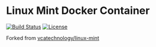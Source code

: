 # Linux Mint Docker Container

[![Build Status](https://travis-ci.org/fabiohbarbosa/docker-linux-mint.svg?branch=17.1)](https://travis-ci.org/fabiohbarbosa/docker-linux-mint)
[![License](https://img.shields.io/badge/license-MIT-brightgreen.svg?style=flat-square)](LICENSE)

Forked from [vcatechnology/linux-mint](https://hub.docker.com/r/vcatechnology/linux-mint/)